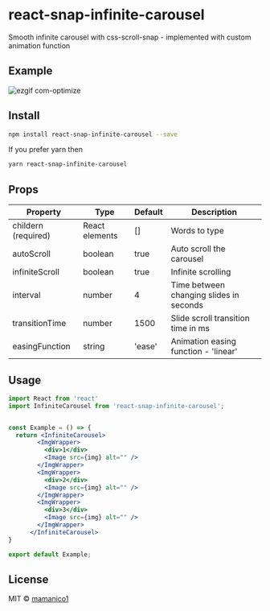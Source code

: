 # react-snap-infinite-carousel
Smooth infinite carousel with css-scroll-snap - implemented with custom animation function

## Example
![ezgif com-optimize](https://github.com/mamanico1/react-snap-infinite-carousel/assets/24621016/85a45e0f-430b-4d8d-b2c3-ded0f66ec6ac)

## Install

```bash
npm install react-snap-infinite-carousel --save

```

If you prefer yarn then

```bash
yarn react-snap-infinite-carousel

```

## Props

| Property         | Type     | Default | Description                                                                                
|------------------|----------|---------|--------------------------------------------------------------------------------------------|
| childern (required)|   React elements     | []      | Words to type                                                                              |
| autoScroll         | boolean   | true     | Auto scroll the carousel                                                             |
| infiniteScroll       | boolean  | true    | Infinite scrolling                                                         |
| interval        | number  | 4    | Time between changing slides in seconds                                            |
| transitionTime    | number   | 1500      | Slide scroll transition time in ms                                                                            |
| easingFunction   | string   | 'ease'      | Animation easing function - 'linear' | 'ease' | 'easeIn' | 'easeOut' | 'easeInOut'                                                                           |




## Usage



```jsx
import React from 'react'
import InfiniteCarousel from 'react-snap-infinite-carousel';


const Example = () => {
  return <InfiniteCarousel>
        <ImgWrapper>
          <div>1</div>
          <Image src={img} alt="" />
        </ImgWrapper>
        <ImgWrapper>
          <div>2</div>
          <Image src={img} alt="" />
        </ImgWrapper>
        <ImgWrapper>
          <div>3</div>
          <Image src={img} alt="" />
        </ImgWrapper>
      </InfiniteCarousel>
}

export default Example;
```

## License

MIT © [mamanico1](https://github.com/mamanico1)


